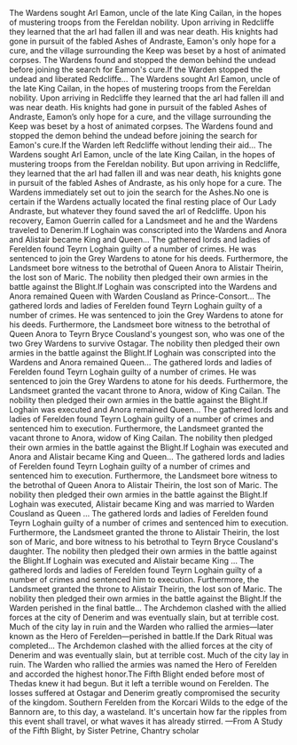 The Wardens sought Arl Eamon, uncle of the late King Cailan, in the hopes of mustering troops from the Fereldan nobility. Upon arriving in Redcliffe they learned that the arl had fallen ill and was near death. His knights had gone in pursuit of the fabled Ashes of Andraste, Eamon's only hope for a cure, and the village surrounding the Keep was beset by a host of animated corpses. The Wardens found and stopped the demon behind the undead before joining the search for Eamon's cure.If the Warden stopped the undead and liberated Redcliffe...
The Wardens sought Arl Eamon, uncle of the late King Cailan, in the hopes of mustering troops from the Fereldan nobility. Upon arriving in Redcliffe they learned that the arl had fallen ill and was near death. His knights had gone in pursuit of the fabled Ashes of Andraste, Eamon’s only hope for a cure, and the village surrounding the Keep was beset by a host of animated corpses. The Wardens found and stopped the demon behind the undead before joining the search for Eamon's cure.If the Warden left Redcliffe without lending their aid...
The Wardens sought Arl Eamon, uncle of the late King Cailan, in the hopes of mustering troops from the Fereldan nobility. But upon arriving in Redcliffe, they learned that the arl had fallen ill and was near death, his knights gone in pursuit of the fabled Ashes of Andraste, as his only hope for a cure. The Wardens immediately set out to join the search for the Ashes.No one is certain if the Wardens actually located the final resting place of Our Lady Andraste, but whatever they found saved the arl of Redcliffe.
Upon his recovery, Eamon Guerrin called for a Landsmeet and he and the Wardens traveled to Denerim.If Loghain was conscripted into the Wardens and Anora and Alistair became King and Queen...
The gathered lords and ladies of Ferelden found Teyrn Loghain guilty of a number of crimes. He was sentenced to join the Grey Wardens to atone for his deeds. Furthermore, the Landsmeet bore witness to the betrothal of Queen Anora to Alistair Theirin, the lost son of Maric.
The nobility then pledged their own armies in the battle against the Blight.If Loghain was conscripted into the Wardens and Anora remained Queen with Warden Cousland as Prince-Consort...
The gathered lords and ladies of Ferelden found Teyrn Loghain guilty of a number of crimes. He was sentenced to join the Grey Wardens to atone for his deeds. Furthermore, the Landsmeet bore witness to the betrothal of Queen Anora to Teyrn Bryce Cousland's youngest son, who was one of the two Grey Wardens to survive Ostagar.
The nobility then pledged their own armies in the battle against the Blight.If Loghain was conscripted into the Wardens and Anora remained Queen...
The gathered lords and ladies of Ferelden found Teyrn Loghain guilty of a number of crimes. He was sentenced to join the Grey Wardens to atone for his deeds. Furthermore, the Landsmeet granted the vacant throne to Anora, widow of King Cailan.
The nobility then pledged their own armies in the battle against the Blight.If Loghain was executed and Anora remained Queen...
The gathered lords and ladies of Ferelden found Teyrn Loghain guilty of a number of crimes and sentenced him to execution. Furthermore, the Landsmeet granted the vacant throne to Anora, widow of King Cailan.
The nobility then pledged their own armies in the battle against the Blight.If Loghain was executed and Anora and Alistair became King and Queen...
The gathered lords and ladies of Ferelden found Teyrn Loghain guilty of a number of crimes and sentenced him to execution. Furthermore, the Landsmeet bore witness to the betrothal of Queen Anora to Alistair Theirin, the lost son of Maric.
The nobility then pledged their own armies in the battle against the Blight.If Loghain was executed, Alistair became King and was married to Warden Cousland as Queen ...
The gathered lords and ladies of Ferelden found Teyrn Loghain guilty of a number of crimes and sentenced him to execution. Furthermore, the Landsmeet granted the throne to Alistair Theirin, the lost son of Maric, and bore witness to his betrothal to Teyrn Bryce Cousland's daughter.
The nobility then pledged their own armies in the battle against the Blight.If Loghain was executed and Alistair became King ...
The gathered lords and ladies of Ferelden found Teyrn Loghain guilty of a number of crimes and sentenced him to execution. Furthermore, the Landsmeet granted the throne to Alistair Theirin, the lost son of Maric.
The nobility then pledged their own armies in the battle against the Blight.If the Warden perished in the final battle...
The Archdemon clashed with the allied forces at the city of Denerim and was eventually slain, but at terrible cost. Much of the city lay in ruin and the Warden who rallied the armies—later known as the Hero of Ferelden—perished in battle.If the Dark Ritual was completed...
The Archdemon clashed with the allied forces at the city of Denerim and was eventually slain, but at terrible cost. Much of the city lay in ruin. The Warden who rallied the armies was named the Hero of Ferelden and accorded the highest honor.The Fifth Blight ended before most of Thedas knew it had begun. But it left a terrible wound on Ferelden. The losses suffered at Ostagar and Denerim greatly compromised the security of the kingdom. Southern Ferelden from the Korcari Wilds to the edge of the Bannorn are, to this day, a wasteland. It's uncertain how far the ripples from this event shall travel, or what waves it has already stirred.
—From A Study of the Fifth Blight, by Sister Petrine, Chantry scholar
